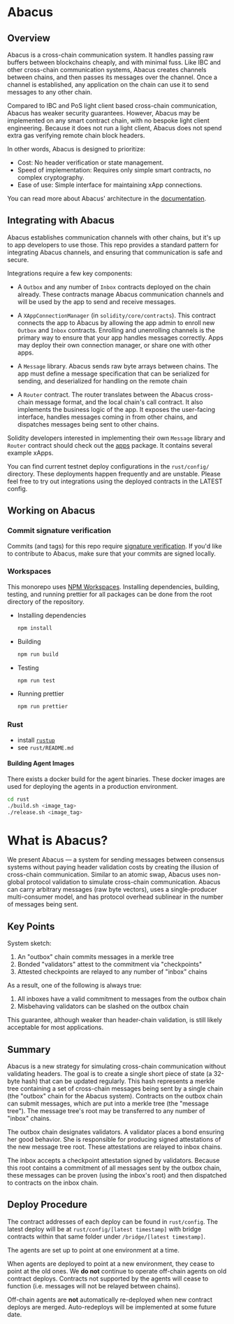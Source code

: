 # Abacus

## Overview

Abacus is a cross-chain communication system. It handles passing raw buffers
between blockchains cheaply, and with minimal fuss. Like IBC and other
cross-chain communication systems, Abacus creates channels between chains, and
then passes its messages over the channel. Once a channel is established, any
application on the chain can use it to send messages to any other chain.

Compared to IBC and PoS light client based cross-chain communication, Abacus
has weaker security guarantees. However, Abacus may be implemented on any smart
contract chain, with no bespoke light client engineering. Because it does not run
a light client, Abacus does not spend extra gas verifying remote chain block headers.

In other words, Abacus is designed to prioritize:

- Cost: No header verification or state management.
- Speed of implementation: Requires only simple smart contracts, no complex
  cryptography.
- Ease of use: Simple interface for maintaining xApp connections.

You can read more about Abacus' architecture in the [documentation](https://docs.useabacus.network/).

## Integrating with Abacus

Abacus establishes communication channels with other chains, but it's up to app
developers to use those. This repo provides a standard pattern for integrating
Abacus channels, and ensuring that communication is safe and secure.

Integrations require a few key components:

- A `Outbox` and any number of `Inbox` contracts deployed on the chain already.
  These contracts manage Abacus communication channels and will be used by the
  app to send and receive messages.

- A `XAppConnectionManager` (in `solidity/core/contracts`). This
  contract connects the app to Abacus by allowing the app admin to enroll new
  `Outbox` and `Inbox` contracts. Enrolling and unenrolling channels is the
  primary way to ensure that your app handles messages correctly. Apps may
  deploy their own connection manager, or share one with other apps.

- A `Message` library. Abacus sends raw byte arrays between chains. The app
  must define a message specification that can be serialized for sending, and
  deserialized for handling on the remote chain

- A `Router` contract. The router translates between the Abacus cross-chain
  message format, and the local chain's call contract. It also implements the
  business logic of the app. It exposes the user-facing interface, handles
  messages coming in from other chains, and dispatches messages being sent to
  other chains.

Solidity developers interested in implementing their own `Message` library and
`Router` contract should check out the [apps](./solidity/apps/) package. It contains several example xApps.

You can find current testnet deploy configurations in the `rust/config/`
directory. These deployments happen frequently and are unstable. Please feel
free to try out integrations using the deployed contracts in the LATEST config.

## Working on Abacus

### Commit signature verification

Commits (and tags) for this repo require [signature verification](https://docs.github.com/en/github/authenticating-to-github/managing-commit-signature-verification/about-commit-signature-verification). If you'd like to contribute to Abacus, make sure that your commits are signed locally.

### Workspaces

This monorepo uses [NPM Workspaces](https://docs.npmjs.com/cli/v7/using-npm/workspaces/). Installing dependencies, building, testing, and running prettier for all packages can be done from the root directory of the repository.

- Installing dependencies

   ```bash
   npm install
   ```

- Building

   ```bash
   npm run build
   ```

- Testing

   ```bash
   npm run test
   ```

- Running prettier

   ```bash
   npm run prettier
   ```

### Rust

- install [`rustup`](https://rustup.rs)
- see `rust/README.md`

#### Building Agent Images

There exists a docker build for the agent binaries. These docker images are used for deploying the agents in a production environment.

```bash
cd rust
./build.sh <image_tag>
./release.sh <image_tag>
```

# What is Abacus?

We present Abacus — a system for sending messages between consensus systems
without paying header validation costs by creating the illusion of cross-chain
communication. Similar to an atomic swap, Abacus uses non-global protocol
validation to simulate cross-chain communication. Abacus can carry arbitrary
messages (raw byte vectors), uses a single-producer multi-consumer model, and
has protocol overhead sublinear in the number of messages being sent.

## Key Points

System sketch:

1. An "outbox" chain commits messages in a merkle tree
2. Bonded "validators" attest to the commitment via "checkpoints"
3. Attested checkpoints are relayed to any number of "inbox" chains

As a result, one of the following is always true:

1. All inboxes have a valid commitment to messages from the outbox chain
2. Misbehaving validators can be slashed on the outbox chain

This guarantee, although weaker than header-chain validation, is still likely
acceptable for most applications.

## Summary

Abacus is a new strategy for simulating cross-chain communication without
validating headers. The goal is to create a single short piece of state (a
32-byte hash) that can be updated regularly. This hash represents a merkle tree
containing a set of cross-chain messages being sent by a single chain (the
"outbox" chain for the Abacus system). Contracts on the outbox chain can submit
messages, which are put into a merkle tree (the "message tree"). The message
tree's root may be transferred to any number of "inbox" chains.

The outbox chain designates validators. A validator places a bond ensuring
her good behavior. She is responsible for producing signed attestations of the
new message tree root. These attestations are relayed to inbox chains.

The inbox accepts a checkpoint attestation signed by validators. Because this root
contains a commitment of all messages sent by the outbox chain, these messages
can be proven (using the inbox's root) and then dispatched to contracts on the
inbox chain.

## Deploy Procedure

The contract addresses of each deploy can be found in `rust/config`. The latest
deploy will be at `rust/config/[latest timestamp]` with bridge contracts within
that same folder under `/bridge/[latest timestamp]`.

The agents are set up to point at one environment at a time.

When agents are deployed to point at a new environment, they cease to point at
the old ones. We **do not** continue to operate off-chain agents on old contract
deploys. Contracts not supported by the agents will cease to function (i.e.
messages will not be relayed between chains).

Off-chain agents are **not** automatically re-deployed when new contract deploys
are merged. Auto-redeploys will be implemented at some future date.
